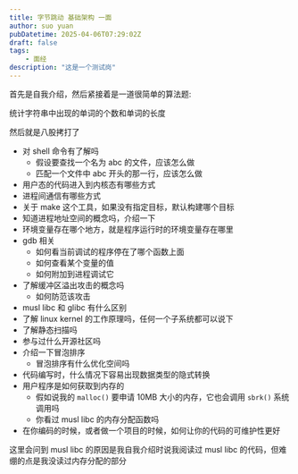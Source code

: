 ```yaml
---
title: 字节跳动 基础架构 一面
author: suo yuan
pubDatetime: 2025-04-06T07:29:02Z
draft: false
tags:
    - 面经
description: "这是一个测试岗"
---
```


首先是自我介绍，然后紧接着是一道很简单的算法题:

统计字符串中出现的单词的个数和单词的长度

然后就是八股拷打了

- 对 shell 命令有了解吗
    - 假设要查找一个名为 abc 的文件，应该怎么做
    - 匹配一个文件中 abc 开头的那一行，应该怎么做
- 用户态的代码进入到内核态有哪些方式
- 进程间通信有哪些方式
- 关于 make 这个工具，如果没有指定目标，默认构建哪个目标
- 知道进程地址空间的概念吗，介绍一下
- 环境变量存在哪个地方，就是程序运行时的环境变量存在哪里
- gdb 相关
    - 如何看当前调试的程序停在了哪个函数上面
    - 如何查看某个变量的值
    - 如何附加到进程调试它
- 了解缓冲区溢出攻击的概念吗
    - 如何防范该攻击
- musl libc 和 glibc 有什么区别
- 了解 linux kernel 的工作原理吗，任何一个子系统都可以说下
- 了解静态扫描吗
- 参与过什么开源社区吗
- 介绍一下冒泡排序
    - 冒泡排序有什么优化空间吗
- 代码编写时，什么情况下容易出现数据类型的隐式转换
- 用户程序是如何获取到内存的
    - 假如说我的 `malloc()` 要申请 10MB 大小的内存，它也会调用 `sbrk()` 系统调用吗
    - 你看过 musl libc 的内存分配函数吗
- 在你编码的时候，或者做一个项目的时候，如何让你的代码的可维护性更好

这里会问到 musl libc 的原因是我自我介绍时说我阅读过 musl libc 的代码，但难绷的点是我没读过内存分配的部分

